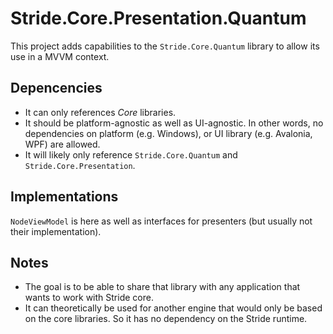 # Stride.Core.Presentation.Quantum

This project adds capabilities to the `Stride.Core.Quantum` library to allow its use in a MVVM context.

## Depencencies

* It can only references *Core* libraries.
* It should be platform-agnostic as well as UI-agnostic.
  In other words, no dependencies on platform (e.g. Windows), or UI library (e.g. Avalonia, WPF) are allowed.
* It will likely only reference `Stride.Core.Quantum` and `Stride.Core.Presentation`.

## Implementations

`NodeViewModel` is here as well as interfaces for presenters (but usually not their implementation).

## Notes

* The goal is to be able to share that library with any application that wants to work with Stride core.
* It can theoretically be used for another engine that would only be based on the core libraries.
  So it has no dependency on the Stride runtime.
